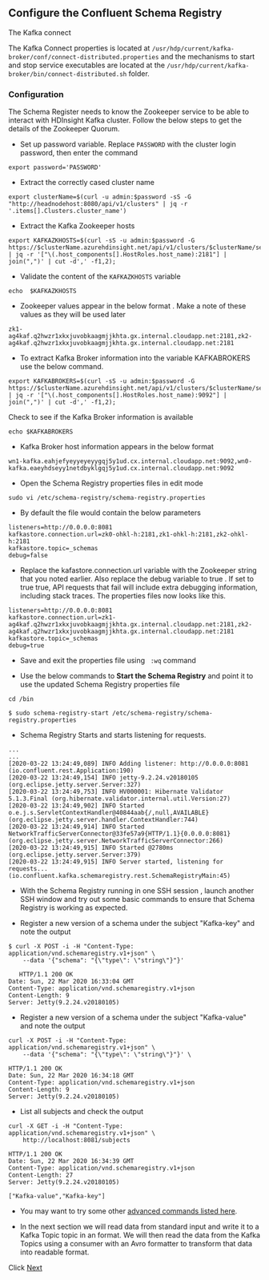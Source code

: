 ## Configure the Confluent Schema Registry

The Kafka connect 


The Kafka Connect properties  is located at  ``` /usr/hdp/current/kafka-broker/conf/connect-distributed.properties
 ``` and the mechanisms to start and stop service executables are located at the  ```/usr/hdp/current/kafka-broker/bin/connect-distributed.sh``` folder. 


### Configuration 



The Schema Register needs to know the Zookeeper service to be able to interact with HDInsight Kafka cluster. Follow the below steps to get the details of the Zookeeper Quorum.

 - Set up password variable. Replace `PASSWORD` with the cluster login password, then enter the command

```
export password='PASSWORD' 
```

- Extract the correctly cased cluster name

``` 
export clusterName=$(curl -u admin:$password -sS -G "http://headnodehost:8080/api/v1/clusters" | jq -r '.items[].Clusters.cluster_name')
```
- Extract the Kafka Zookeeper hosts 

```
export KAFKAZKHOSTS=$(curl -sS -u admin:$password -G https://$clusterName.azurehdinsight.net/api/v1/clusters/$clusterName/services/ZOOKEEPER/components/ZOOKEEPER_SERVER | jq -r '["\(.host_components[].HostRoles.host_name):2181"] | join(",")' | cut -d',' -f1,2);
```
- Validate the content of the ```KAFKAZKHOSTS``` variable
```
echo  $KAFKAZKHOSTS
```
- Zookeeper values appear in the below format . Make a note of these values as they will be used later
```
zk1-ag4kaf.q2hwzr1xkxjuvobkaagmjjkhta.gx.internal.cloudapp.net:2181,zk2-ag4kaf.q2hwzr1xkxjuvobkaagmjjkhta.gx.internal.cloudapp.net:2181
```
- To extract  Kafka Broker information into the variable KAFKABROKERS use the below command.

```
export KAFKABROKERS=$(curl -sS -u admin:$password -G https://$clusterName.azurehdinsight.net/api/v1/clusters/$clusterName/services/KAFKA/components/KAFKA_BROKER | jq -r '["\(.host_components[].HostRoles.host_name):9092"] | join(",")' | cut -d',' -f1,2);
```

Check to see if the Kafka Broker  information is available
```
echo $KAFKABROKERS
```
- Kafka Broker host information appears in the below format
```
wn1-kafka.eahjefyeyyeyeyygqj5y1ud.cx.internal.cloudapp.net:9092,wn0-kafka.eaeyhdseyy1netdbyklgqj5y1ud.cx.internal.cloudapp.net:9092
```



- Open the Schema Registry properties files in edit mode

``` 
sudo vi /etc/schema-registry/schema-registry.properties
```
- By default the file would contain the below parameters 
```
listeners=http://0.0.0.0:8081
kafkastore.connection.url=zk0-ohkl-h:2181,zk1-ohkl-h:2181,zk2-ohkl-h:2181
kafkastore.topic=_schemas
debug=false
```
- Replace the kafastore.connection.url variable with the Zookeeper string that you noted earlier.  Also replace the debug variable to true . If set to true true, API requests that fail will include extra debugging information, including stack traces. The properties files now looks like this.  

```
listeners=http://0.0.0.0:8081
kafkastore.connection.url=zk1-ag4kaf.q2hwzr1xkxjuvobkaagmjjkhta.gx.internal.cloudapp.net:2181,zk2-ag4kaf.q2hwzr1xkxjuvobkaagmjjkhta.gx.internal.cloudapp.net:2181
kafkastore.topic=_schemas
debug=true
```

- Save and exit the properties file using ``` :wq``` command

- Use the below commands to **Start the Schema Registry** and point it to use the updated Schema Registry properties file
```
cd /bin
``` 

 ```
 $ sudo schema-registry-start /etc/schema-registry/schema-registry.properties
 ```


- Schema Registry Starts and starts listening for requests. 
```
...
...
[2020-03-22 13:24:49,089] INFO Adding listener: http://0.0.0.0:8081 (io.confluent.rest.Application:190)
[2020-03-22 13:24:49,154] INFO jetty-9.2.24.v20180105 (org.eclipse.jetty.server.Server:327)
[2020-03-22 13:24:49,753] INFO HV000001: Hibernate Validator 5.1.3.Final (org.hibernate.validator.internal.util.Version:27)
[2020-03-22 13:24:49,902] INFO Started o.e.j.s.ServletContextHandler@40844aab{/,null,AVAILABLE} (org.eclipse.jetty.server.handler.ContextHandler:744)
[2020-03-22 13:24:49,914] INFO Started NetworkTrafficServerConnector@33fe57a9{HTTP/1.1}{0.0.0.0:8081} (org.eclipse.jetty.server.NetworkTrafficServerConnector:266)
[2020-03-22 13:24:49,915] INFO Started @2780ms (org.eclipse.jetty.server.Server:379)
[2020-03-22 13:24:49,915] INFO Server started, listening for requests... (io.confluent.kafka.schemaregistry.rest.SchemaRegistryMain:45)
```

- With the Schema Registry running in one SSH session , launch another SSH window and try out some basic commands to ensure that Schema Registry is working as expected.


 - Register a new version of a schema under the subject "Kafka-key" and note the output 
```
$ curl -X POST -i -H "Content-Type: application/vnd.schemaregistry.v1+json" \
    --data '{"schema": "{\"type\": \"string\"}"}'
```
```
   HTTP/1.1 200 OK
Date: Sun, 22 Mar 2020 16:33:04 GMT
Content-Type: application/vnd.schemaregistry.v1+json
Content-Length: 9
Server: Jetty(9.2.24.v20180105)
```
      
 - Register a new version of a schema under the subject "Kafka-value" and note the output

```
curl -X POST -i -H "Content-Type: application/vnd.schemaregistry.v1+json" \
    --data '{"schema": "{\"type\": \"string\"}"}' \
```
```
HTTP/1.1 200 OK
Date: Sun, 22 Mar 2020 16:34:18 GMT
Content-Type: application/vnd.schemaregistry.v1+json
Content-Length: 9
Server: Jetty(9.2.24.v20180105)
```
- List all subjects and check the output 
```
curl -X GET -i -H "Content-Type: application/vnd.schemaregistry.v1+json" \
    http://localhost:8081/subjects
```
```
HTTP/1.1 200 OK
Date: Sun, 22 Mar 2020 16:34:39 GMT
Content-Type: application/vnd.schemaregistry.v1+json
Content-Length: 27
Server: Jetty(9.2.24.v20180105)

["Kafka-value","Kafka-key"]
```
- You may want to try some other [advanced commands listed here](https://docs.confluent.io/1.0/schema-registry/docs/intro.html#quickstart).

- In the next section we will read data from standard input and write it to a Kafka Topic  topic in an  format. We will then read the data from the Kafka Topics using a consumer with an Avro formatter to transform that data into readable format. 

Click [Next](https://github.com/arnabganguly/Kafkaschemaregistry/blob/master/UseAvroSchema.md) 
<!--stackedit_data:
eyJoaXN0b3J5IjpbODMxNDY2NTcsMTgyMzE4MDcxNiwtMTA3ND
M1MjM1NywtMTU3MTA5MTcxOV19
-->